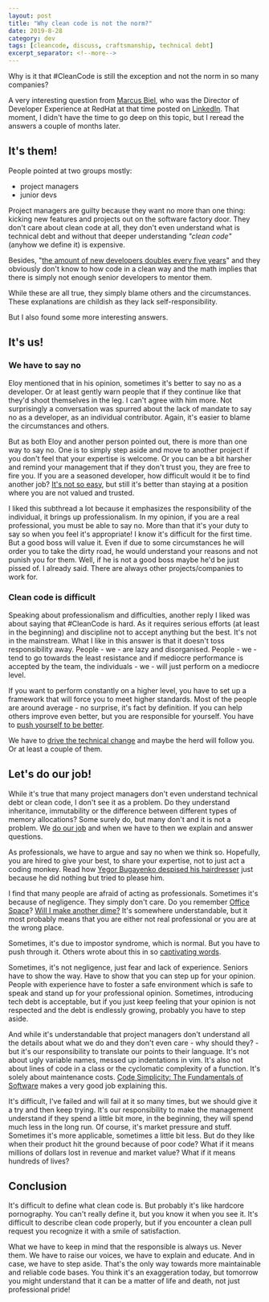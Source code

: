 ```yaml
---
layout: post
title: "Why clean code is not the norm?"
date: 2019-8-28
category: dev
tags: [cleancode, discuss, craftsmanship, technical debt]
excerpt_separator: <!--more-->
---
```

Why is it that #CleanCode is still the exception and not the norm in so many companies?

A very interesting question from [Marcus Biel](https://twitter.com/MarcusBiel), who was the Director of Developer Experience at RedHat at that time posted on [LinkedIn](https://www.linkedin.com/feed/update/urn:li:activity:6481563683385278464). That moment, I didn't have the time to go deep on this topic, but I reread the answers a couple of months later.

<!--more-->
## It's them!

People pointed at two groups mostly:
* project managers
* junior devs

Project managers are guilty because they want no more than one thing: kicking new features and projects out on the software factory door. They don't care about clean code at all, they don't even understand what is technical debt and without that deeper understanding _"clean code"_ (anyhow we define it) is expensive.

Besides, "[the amount of new developers doubles every five years](http://blog.cleancoder.com/uncle-bob/2014/06/20/MyLawn.html)" and they obviously don't know to how code in a clean way and the math implies that there is simply not enough senior developers to mentor them.

While these are all true, they simply blame others and the circumstances. These explanations are childish as they lack self-responsibility.

But I also found some more interesting answers.

## It's us!

### We have to say no

Eloy mentioned that in his opinion, sometimes it's better to say no as a developer. Or at least gently warn people that if they continue like that they'd shoot themselves in the leg. I can't agree with him more. Not surprisingly a conversation was spurred about the lack of mandate to say no as a developer, as an individual contributor. Again, it's easier to blame the circumstances and others.

But as both Eloy and another person pointed out, there is more than one way to say no. One is to simply step aside and move to another project if you don't feel that your expertise is welcome. Or you can be a bit harsher and remind your management that if they don't trust you, they are free to fire you. If you are a seasoned developer, how difficult would it be to find another job? [It's not so easy](http://sandordargo.com/blog/2019/05/22/it-is-so-easy), but still it's better than staying at a position where you are not valued and trusted.

I liked this subthread a lot because it emphasizes the responsibility of the individual, it brings up professionalism. In my opinion, if you are a real professional, you must be able to say no. More than that it's your duty to say so when you feel it's appropriate! I know it's difficult for the first time. But a good boss will value it. Even if due to some circumstances he will order you to take the dirty road, he would understand your reasons and not punish you for them. Well, if he is not a good boss maybe he'd be just pissed of. I already said. There are always other projects/companies to work for.

### Clean code is difficult

Speaking about professionalism and difficulties, another reply I liked was about saying that #CleanCode is hard. As it requires serious efforts (at least in the beginning) and discipline not to accept anything but the best. It's not in the mainstream. What I like in this answer is that it doesn't toss responsibility away. People - we - are lazy and disorganised. People - we - tend to go towards the least resistance and if mediocre performance is accepted by the team, the individuals - we - will just perform on a mediocre level.

If you want to perform constantly on a higher level, you have to set up a framework that will force you to meet higher standards. Most of the people are around average - no surprise, it's fact by definition. If you can help others improve even better, but you are responsible for yourself. You have to [push yourself to be better](). 

We have to [drive the technical change](http://sandordargo.com/blog/2018/02/28/setting-yourself-up-to-succeed) and maybe the herd will follow you. Or at least a couple of them.

## Let's do our job!

While it's true that many project managers don't even understand technical debt or clean code, I don't see it as a problem. Do they understand inheritance, immutability or the difference between different types of memory allocations? Some surely do, but many don't and it is not a problem. We [do our job](http://sandordargo.com/blog/2019/02/27/do-your-job) and when we have to then we explain and answer questions.

As professionals, we have to argue and say no when we think so. Hopefully, you are hired to give your best, to share your expertise, not to just act a coding monkey. Read how [Yegor Bugayenko despised his hairdresser](https://www.yegor256.com/2015/02/23/haircut.html) just because he did nothing but tried to please him.

I find that many people are afraid of acting as professionals. Sometimes it's because of negligence. They simply don't care. Do you remember [Office Space](https://en.wikipedia.org/wiki/Office_Space)? [Will I make another dime?](https://www.youtube.com/watch?v=_iiOEQOtBlQ) It's somewhere understandable, but it most probably means that you are either not real professional or you are at the wrong place.

Sometimes, it's due to impostor syndrome, which is normal. But you have to push through it. Others wrote about this in so [captivating words](https://dev.to/search?q=impostor%20syndrome).

Sometimes, it's not negligence, just fear and lack of experience. Seniors have to show the way. Have to show that you can step up for your opinion. People with experience have to foster a safe environment which is safe to speak and stand up for your professional opinion. Sometimes, introducing tech debt is acceptable, but if you just keep feeling that your opinion is not respected and the debt is endlessly growing, probably you have to step aside.

And while it's understandable that project managers don't understand all the details about what we do and they don't even care - why should they? - but it's our responsibility to translate our points to their language. It's not about ugly variable names, messed up indentations in vim. It's also not about lines of code in a class or the cyclomatic complexity of a function. It's solely about maintenance costs. [Code Simplicity: The Fundamentals of Software](https://amzn.to/2ShCI9I) makes a very good job explaining this. 

It's difficult, I've failed and will fail at it so many times, but we should give it a try and then keep trying. It's our responsibility to make the management understand if they spend a little bit more, in the beginning, they will spend much less in the long run. Of course, it's market pressure and stuff. Sometimes it's more applicable, sometimes a little bit less. But do they like when their product hit the ground because of poor code? What if it means millions of dollars lost in revenue and market value? What if it means hundreds of lives?

## Conclusion

It's difficult to define what clean code is. But probably it's like hardcore pornography. You can't really define it, but you know it when you see it. It's difficult to describe clean code properly, but if you encounter a clean pull request you recognize it with a smile of satisfaction.

What we have to keep in mind that the responsible is always us. Never them. We have to raise our voices, we have to explain and educate. And in case, we have to step aside. That's the only way towards more maintainable and reliable code bases. You think it's an exaggeration today, but tomorrow you might understand that it can be a matter of life and death, not just professional pride!
